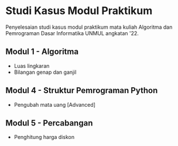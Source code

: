 # Studi Kasus Modul Praktikum
Penyelesaian studi kasus modul praktikum mata kuliah Algoritma dan Pemrograman Dasar Informatika UNMUL angkatan '22.

## Modul 1 - Algoritma
- Luas lingkaran
- Bilangan genap dan ganjil

## Modul 4 - Struktur Pemrograman Python
- Pengubah mata uang \[Advanced\]

## Modul 5 - Percabangan
- Penghitung harga diskon